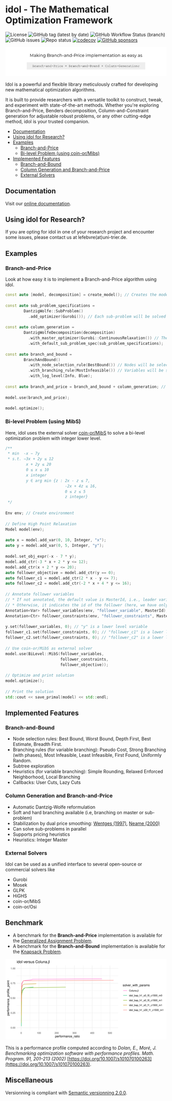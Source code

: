 # idol - The Mathematical Optimization Framework

![License](https://img.shields.io/github/license/hlefebvr/idol?color=blue)
![GitHub tag (latest by date)](https://img.shields.io/github/v/release/hlefebvr/idol?color=blue)
![GitHub Workflow Status (branch)](https://github.com/hlefebvr/idol/actions/workflows/tests.yml/badge.svg)
![GitHub issues](https://img.shields.io/github/issues-raw/hlefebvr/idol)
![Repo status](https://www.repostatus.org/badges/latest/wip.svg)
[![codecov](https://codecov.io/github/hlefebvr/idol/branch/main/graph/badge.svg?token=BWMH5522QP)](https://app.codecov.io/gh/hlefebvr/idol)
[![GitHub sponsors](https://img.shields.io/github/sponsors/hlefebvr)](https://github.com/sponsors/hlefebvr)

![Making Branch-and-Price implementation as easy as Branch-and-Bound + Column-Generation](https://raw.githubusercontent.com/hlefebvr/idol/main/docs/branch-and-price-implementation.png)

Idol is a powerful and flexible library meticulously crafted for developing new mathematical optimization algorithms.

It is built to provide researchers with a versatile toolkit to construct, tweak, and experiment with state-of-the-art
methods. Whether you're exploring Branch-and-Price,
Benders decomposition, Column-and-Constraint generation for adjustable robust problems,
or any other cutting-edge method, idol is your trusted companion.

- [Documentation](#Documentation)
- [Using idol for Research?](#using-idol-for-research)
- [Examples](#Examples)
  - [Branch-and-Price](#branch-and-price)
  - [Bi-level Problem (using coin-or/Mibs)](#bi-level-problem-using-mibs)
- [Implemented Features](#Implemented-Features)
  - [Branch-and-Bound](#Branch-and-Bound)
  - [Column Generation and Branch-and-Price](#Column-Generation-and-Branch-and-Price)
  - [External Solvers](#External-Solvers)

## Documentation

Visit our [online documentation](https://hlefebvr.github.io/idol/).

## Using idol for Research?

If you are opting for idol in one of your research project and encounter some issues, please contact us at lefebvre(at)uni-trier.de.

## Examples

### Branch-and-Price

Look at how easy it is to implement a Branch-and-Price algorithm using idol.

```cpp
const auto [model, decomposition] = create_model(); // Creates the model with an annotation for automatic decomposition

const auto sub_problem_specifications = 
        DantzigWolfe::SubProblem()
          .add_optimizer(Gurobi()); // Each sub-problem will be solved by Gurobi

const auto column_generation = 
        DantzigWolfeDecomposition(decomposition)
          .with_master_optimizer(Gurobi::ContinuousRelaxation()) // The master problem will be solved by Gurobi
          .with_default_sub_problem_spec(sub_problem_specifications);

const auto branch_and_bound =
        BranchAndBound()
          .with_node_selection_rule(BestBound()) // Nodes will be selected by the "best-bound" rule
          .with_branching_rule(MostInfeasible()) // Variables will be selected by the "most-fractional" rule
          .with_log_level(Info, Blue);

const auto branch_and_price = branch_and_bound + column_generation; // Embed the column generation in the Branch-and-Bound algorithm

model.use(branch_and_price);

model.optimize();
```

### Bi-level Problem (using MibS)

Here, idol uses the external solver [coin-or/MibS](https://github.com/coin-or/MibS) to solve a bi-level optimization problem with integer lower level.

```cpp
/**
 * min  -x − 7y
 * s.t. −3x + 2y ≤ 12
         x + 2y ≤ 20
         0 ≤ x ≤ 10
         x integer
         y ∈ arg min {z : 2x - z ≤ 7,
                          -2x + 4z ≤ 16,
                          0 ≤ z ≤ 5
                          z integer}
 */

Env env; // Create environment

// Define High Point Relaxation
Model model(env);

auto x = model.add_var(0, 10, Integer, "x");
auto y = model.add_var(0, 5, Integer, "y");

model.set_obj_expr(-x - 7 * y);
model.add_ctr(-3 * x + 2 * y <= 12);
model.add_ctr(x + 2 * y <= 20);
auto follower_objective = model.add_ctr(y == 0);
auto follower_c1 = model.add_ctr(2 * x - y <= 7);
auto follower_c2 = model.add_ctr(-2 * x + 4 * y <= 16);

// Annotate follower variables
// * If not annotated, the default value is MasterId, i.e., leader variables and constraints
// * Otherwise, it indicates the id of the follower (here, we have only one follower)
Annotation<Var> follower_variables(env, "follower_variable", MasterId);
Annotation<Ctr> follower_constraints(env, "follower_constraints", MasterId);

y.set(follower_variables, 0); // "y" is a lower level variable
follower_c1.set(follower_constraints, 0); // "follower_c1" is a lower level constraint
follower_c2.set(follower_constraints, 0); // "follower_c2" is a lower level constraint

// Use coin-or/MibS as external solver
model.use(BiLevel::MibS(follower_variables,
                        follower_constraints,
                        follower_objective));

// Optimize and print solution
model.optimize();

// Print the solution
std::cout << save_primal(model) << std::endl;
```

## Implemented Features

### Branch-and-Bound

- Node selection rules: Best Bound, Worst Bound, Depth First, Best Estimate, Breadth First.
- Branching rules (for variable branching): Pseudo Cost, Strong Branching (with phases), Most Infeasible, Least Infeasible, First Found, Uniformly Random.
- Subtree exploration
- Heuristics (for variable branching): Simple Rounding, Relaxed Enforced Neighborhood, Local Branching
- Callbacks: User Cuts, Lazy Cuts

### Column Generation and Branch-and-Price

- Automatic Dantzig-Wolfe reformulation
- Soft and hard branching available (i.e, branching on master or sub-problem)
- Stabilization by dual price smoothing: [Wentges (1997)](https://doi.org/10.1016/S0969-6016(97)00001-4), [Neame (2000)](https://scholar.google.com/scholar?&q=Neame%2C%20P.J.%3A%20Nonsmooth%20Dual%20Methods%20in%20Integer%20Programming.%20PhD%20thesis%20%281999%29)
- Can solve sub-problems in parallel
- Supports pricing heuristics
- Heuristics: Integer Master

### External Solvers

Idol can be used as a unified interface to several open-source or commercial solvers like

- Gurobi
- Mosek
- GLPK
- HiGHS
- coin-or/MibS
- coin-or/Osi

## Benchmark 

- A benchmark for the **Branch-and-Price** implementation is available for the [Generalized Assignment Problem](https://hlefebvr.github.io/idol-benchmark-gap/GAP.render.html).
- A benchmark for the **Branch-and-Bound** implementation is available for the [Knapsack Problem](https://hlefebvr.github.io/idol-benchmark-kp/KP.render.html).

![Performance profile](https://raw.githubusercontent.com/hlefebvr/idol-benchmark-gap/gh-pages/profile.png)

This is a performance profile computed according to *Dolan, E., Moré, J. Benchmarking optimization software with performance profiles. Math. Program. 91, 201–213 (2002)* [https://doi.org/10.1007/s101070100263](https://doi.org/10.1007/s101070100263).

## Miscellaneous

Versionning is compliant with [Semantic versionning 2.0.0](https://semver.org/).
